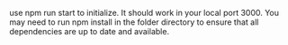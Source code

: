 use npm run start to initialize.
It should work in your local port 3000.
You may need to run npm install in the folder directory to ensure that all dependencies are up to date and available.
